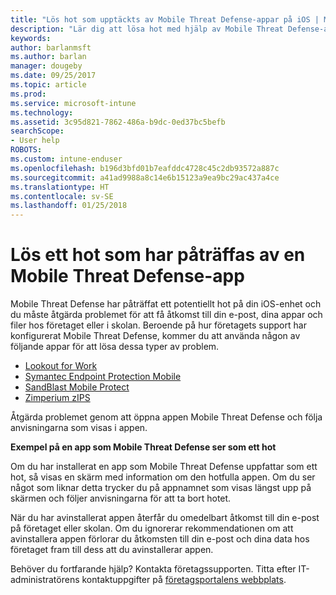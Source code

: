 ```yaml
---
title: "Lös hot som upptäckts av Mobile Threat Defense-appar på iOS | Microsoft Docs"
description: "Lär dig att lösa hot med hjälp av Mobile Threat Defense-appar för iOS."
keywords: 
author: barlanmsft
ms.author: barlan
manager: dougeby
ms.date: 09/25/2017
ms.topic: article
ms.prod: 
ms.service: microsoft-intune
ms.technology: 
ms.assetid: 3c95d821-7862-486a-b9dc-0ed37bc5befb
searchScope:
- User help
ROBOTS: 
ms.custom: intune-enduser
ms.openlocfilehash: b196d3bfd01b7eafddc4728c45c2db93572a887c
ms.sourcegitcommit: a41ad9988a8c14e6b15123a9ea9bc29ac437a4ce
ms.translationtype: HT
ms.contentlocale: sv-SE
ms.lasthandoff: 01/25/2018
---
```

# <a name="resolve-a-threat-found-by-a-mobile-threat-defense-app"></a>Lös ett hot som har påträffas av en Mobile Threat Defense-app

Mobile Threat Defense har påträffat ett potentiellt hot på din iOS-enhet och du måste åtgärda problemet för att få åtkomst till din e-post, dina appar och filer hos företaget eller i skolan. Beroende på hur företagets support har konfigurerat Mobile Threat Defense, kommer du att använda någon av följande appar för att lösa dessa typer av problem.


* [Lookout for Work](you-need-to-resolve-a-threat-found-by-lookout-for-work-ios.md)
* [Symantec Endpoint Protection Mobile](you-need-to-resolve-a-threat-found-by-skycure-ios.md)
* [SandBlast Mobile Protect](you-need-to-resolve-a-threat-found-by-checkpoint-ios.md)
* [Zimperium zIPS](you-need-to-resolve-a-threat-found-by-zips-ios.md)

Åtgärda problemet genom att öppna appen Mobile Threat Defense och följa anvisningarna som visas i appen.

**Exempel på en app som Mobile Threat Defense ser som ett hot**

Om du har installerat en app som Mobile Threat Defense uppfattar som ett hot, så visas en skärm med information om den hotfulla appen. Om du ser något som liknar detta trycker du på appnamnet som visas längst upp på skärmen och följer anvisningarna för att ta bort hotet.

När du har avinstallerat appen återfår du omedelbart åtkomst till din e-post på företaget eller skolan. Om du ignorerar rekommendationen om att avinstallera appen förlorar du åtkomsten till din e-post och dina data hos företaget fram till dess att du avinstallerar appen.

Behöver du fortfarande hjälp? Kontakta företagssupporten. Titta efter IT-administratörens kontaktuppgifter på [företagsportalens webbplats](https://portal.manage.microsoft.com#HelpDeskDialog).

